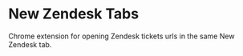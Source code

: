 New Zendesk Tabs
================

Chrome extension for opening Zendesk tickets urls in the same New Zendesk tab.
